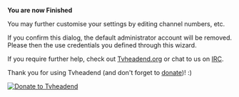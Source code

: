 **You are now Finished**

You may further customise your settings by editing channel numbers, etc.

If you confirm this dialog, the default administrator account will be
removed. Please then the use credentials you defined through this wizard.

If you require further help, check out
[Tvheadend.org](http://tvheadend.org) or chat to us on
[IRC](https://web.libera.chat/?nick=tvhhelp|?#hts).

Thank you for using Tvheadend (and don't forget to
[donate](https://opencollective.com/tvheadend/donate))! :)

[![Donate to Tvheadend](static/img/opencollective.png)](https://opencollective.com/tvheadend/donate)
